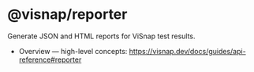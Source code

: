 # @visnap/reporter

Generate JSON and HTML reports for ViSnap test results.

- Overview — high-level concepts: https://visnap.dev/docs/guides/api-reference#reporter
